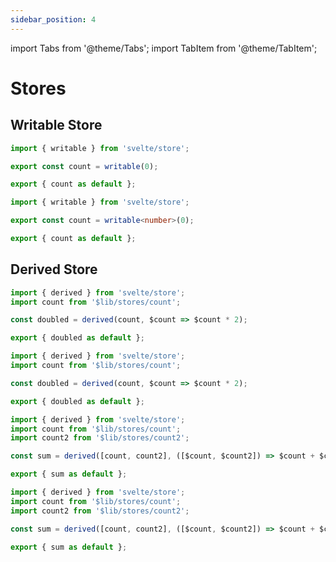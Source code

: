 ```yaml
---
sidebar_position: 4
---
```


import Tabs from '@theme/Tabs';
import TabItem from '@theme/TabItem';

# Stores

## Writable Store

<Tabs groupId="lang">
<TabItem value="js" label="js" default>

```js title="src/lib/stores/count.js"
import { writable } from 'svelte/store';

export const count = writable(0);

export { count as default };
```

</TabItem>
<TabItem value="ts" label="ts">


```ts title="src/lib/stores/count.ts"
import { writable } from 'svelte/store';

export const count = writable<number>(0);

export { count as default };
```

</TabItem>
</Tabs>

<!-- ### Save to local storage

<Tabs groupId="lang">
<TabItem value="js" label="js" default>

```js title="src/lib/stores/settings.js"
import { browser } from '$app/env';
import { writable } from 'svelte/store';

const initialValue = {
    lang: 'US';
    name: 'John';
};

export const settings = writable(undefined); // or initialValue
const key = "settings";

if (browser) {
    const valueJSON = window.localStorage.getItem(key);
    if (valueJSON) {
        const value = JSON.parse(valueJSON);
        settings.set(value);
    }
}

settings.subscribe((value) => {
    if (browser) {
        if (value !== undefined) {
            window.localStorage.setItem(key, JSON.stringify(value));
        }
    }
});

export { settings as default };
```

</TabItem>
<TabItem value="ts" label="ts">


```ts title="src/lib/stores/settings.ts"
import { browser } from '$app/env';
import { writable } from 'svelte/store';

export type Settings = {
    lang: string;
    name: string;
}

const initialValue = {
    lang: 'US';
    name: 'John';
};

export const settings = writable<Settings>(undefined); // or initialValue
const key = "settings";

if (browser) {
    const valueJSON = window.localStorage.getItem(key);
    if (valueJSON) {
        const value = JSON.parse(valueJSON);
        settings.set(value);
    }
}

settings.subscribe((value) => {
    if (browser) {
        if (value !== undefined) {
            window.localStorage.setItem(key, JSON.stringify(value));
        }
    }
});

export { settings as default };
```

</TabItem>
</Tabs> -->

## Derived Store

<Tabs groupId="lang">
<TabItem value="js" label="js" default>

```js title="src/lib/stores/doubled.js"
import { derived } from 'svelte/store';
import count from '$lib/stores/count';

const doubled = derived(count, $count => $count * 2);

export { doubled as default };
```

</TabItem>
<TabItem value="ts" label="ts">


```ts title="src/lib/stores/doubled.ts"
import { derived } from 'svelte/store';
import count from '$lib/stores/count';

const doubled = derived(count, $count => $count * 2);

export { doubled as default };
```

</TabItem>
</Tabs>

<Tabs groupId="lang">
<TabItem value="js" label="js" default>

```js title="src/lib/stores/sum.js"
import { derived } from 'svelte/store';
import count from '$lib/stores/count';
import count2 from '$lib/stores/count2';

const sum = derived([count, count2], ([$count, $count2]) => $count + $count2);

export { sum as default };
```

</TabItem>
<TabItem value="ts" label="ts">


```ts title="src/lib/stores/sum.ts"
import { derived } from 'svelte/store';
import count from '$lib/stores/count';
import count2 from '$lib/stores/count2';

const sum = derived([count, count2], ([$count, $count2]) => $count + $count2);

export { sum as default };
```

</TabItem>
</Tabs>


<!-- 
import { derived } from 'svelte/store';
import learn_lang from './learn_lang';
import selected_wlists from './selected_wlists';

export const cur_wlist = derived(
    [selected_wlists, learn_lang],
    ([$selected_wlists, $learn_lang]) => $selected_wlists[$learn_lang]
);

export { cur_wlist as default }; -->